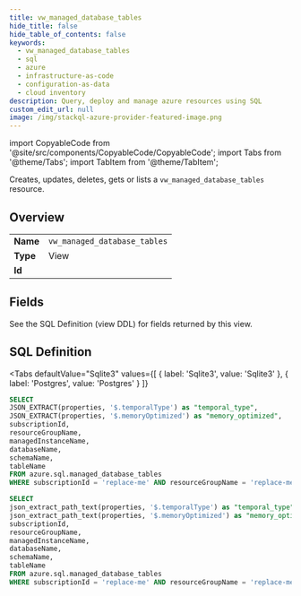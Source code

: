 ```yaml
--- 
title: vw_managed_database_tables
hide_title: false
hide_table_of_contents: false
keywords:
  - vw_managed_database_tables
  - sql
  - azure
  - infrastructure-as-code
  - configuration-as-data
  - cloud inventory
description: Query, deploy and manage azure resources using SQL
custom_edit_url: null
image: /img/stackql-azure-provider-featured-image.png
---
```


import CopyableCode from '@site/src/components/CopyableCode/CopyableCode';
import Tabs from '@theme/Tabs';
import TabItem from '@theme/TabItem';

Creates, updates, deletes, gets or lists a <code>vw_managed_database_tables</code> resource.

## Overview
<table><tbody>
<tr><td><b>Name</b></td><td><code>vw_managed_database_tables</code></td></tr>
<tr><td><b>Type</b></td><td>View</td></tr>
<tr><td><b>Id</b></td><td><CopyableCode code="azure.sql.vw_managed_database_tables" /></td></tr>
</tbody></table>

## Fields

See the SQL Definition (view DDL) for fields returned by this view.

## SQL Definition

<Tabs
defaultValue="Sqlite3"
values={[
{ label: 'Sqlite3', value: 'Sqlite3' },
{ label: 'Postgres', value: 'Postgres' }
]}
>
<TabItem value="Sqlite3">

```sql
SELECT
JSON_EXTRACT(properties, '$.temporalType') as "temporal_type",
JSON_EXTRACT(properties, '$.memoryOptimized') as "memory_optimized",
subscriptionId,
resourceGroupName,
managedInstanceName,
databaseName,
schemaName,
tableName
FROM azure.sql.managed_database_tables
WHERE subscriptionId = 'replace-me' AND resourceGroupName = 'replace-me' AND managedInstanceName = 'replace-me' AND databaseName = 'replace-me' AND schemaName = 'replace-me';
```

</TabItem>
<TabItem value="Postgres">

```sql
SELECT
json_extract_path_text(properties, '$.temporalType') as "temporal_type",
json_extract_path_text(properties, '$.memoryOptimized') as "memory_optimized",
subscriptionId,
resourceGroupName,
managedInstanceName,
databaseName,
schemaName,
tableName
FROM azure.sql.managed_database_tables
WHERE subscriptionId = 'replace-me' AND resourceGroupName = 'replace-me' AND managedInstanceName = 'replace-me' AND databaseName = 'replace-me' AND schemaName = 'replace-me';
```

</TabItem>
</Tabs>
